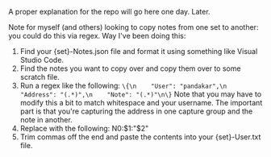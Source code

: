 A proper explanation for the repo will go here one day. Later.

Note for myself (and others) looking to copy notes from one set to another: you could do this via regex. Way I've been doing this:

1. Find your {set}-Notes.json file and format it using something like Visual Studio Code.
2. Find the notes you want to copy over and copy them over to some scratch file.
3. Run a regex like the following: `\{\n    "User": "pandakar",\n    "Address": "(.*)",\n    "Note": "(.*)"\n\}`
Note that you may have to modify this a bit to match whitespace and your username. The important part is that you're capturing the address in one capture group and the note in another.
4. Replace with the following: N0:$1:"$2"
5. Trim commas off the end and paste the contents into your {set}-User.txt file.